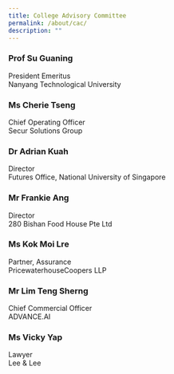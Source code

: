 ```yaml
---
title: College Advisory Committee
permalink: /about/cac/
description: ""
---
```

### **Prof Su Guaning**

President Emeritus <br>
Nanyang Technological University

### **Ms Cherie Tseng**

Chief Operating Officer <br>
Secur Solutions Group

### **Dr Adrian Kuah**

Director <br>
Futures Office, National University of Singapore

### **Mr Frankie Ang**

Director <br>
280 Bishan Food House Pte Ltd

### **Ms Kok Moi Lre**

Partner, Assurance <br>
PricewaterhouseCoopers LLP

### **Mr Lim Teng Sherng**

Chief Commercial Officer <br>
ADVANCE.AI

### **Ms Vicky Yap**

Lawyer <br>
Lee & Lee